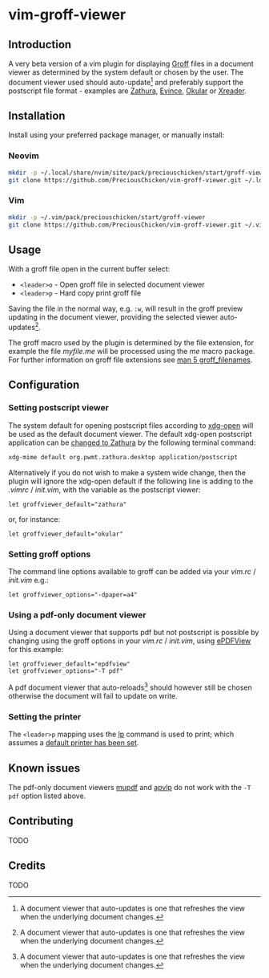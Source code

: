 # vim-groff-viewer

## Introduction

A very beta version of a vim plugin for displaying [Groff](https://www.gnu.org/software/groff/) files in a document viewer as determined by the system default or chosen by the user.  The document viewer used should auto-update[^1] and preferably support the postscript file format - examples are [Zathura](https://pwmt.org/projects/zathura/), [Evince](https://help.gnome.org/users/evince/stable/), [Okular](https://okular.kde.org/) or [Xreader](https://github.com/linuxmint/xreader/).

[^1]: A document viewer that auto-updates is one that refreshes the view when the underlying document changes.

## Installation

Install using your preferred package manager, or manually install:

### Neovim

```bash
mkdir -p ~/.local/share/nvim/site/pack/preciouschicken/start/groff-viewer
git clone https://github.com/PreciousChicken/vim-groff-viewer.git ~/.local/share/nvim/site/pack/preciouschicken/start/groff-viewer
```

### Vim

```bash
mkdir -p ~/.vim/pack/preciouschicken/start/groff-viewer
git clone https://github.com/PreciousChicken/vim-groff-viewer.git ~/.vim/pack/preciouschicken/start/groff-viewer
```

## Usage

With a groff file open in the current buffer select:

- `<leader>o` - Open groff file in selected document viewer
- `<leader>p` -  Hard copy print groff file

Saving the file in the normal way, e.g. `:w`, will result in the groff preview updating in the document viewer, providing the selected viewer auto-updates[^1].

The groff macro used by the plugin is determined by the file extension, for example the file _myfile.me_ will be processed using the _me_ macro package.  For further information on groff file extensions see [man 5 groff_filenames](https://manpages.ubuntu.com/manpages/bionic/en/man7/groff_filenames.7.html).

## Configuration

### Setting postscript viewer

The system default for opening postscript files according to [xdg-open](https://portland.freedesktop.org/doc/xdg-open.html) will be used as the default document viewer.  The default xdg-open postscript application can be [changed to Zathura](https://wiki.archlinux.org/title/zathura#Make_zathura_the_default_pdf_viewer) by the following terminal command:

```bash
xdg-mime default org.pwmt.zathura.desktop application/postscript
```

Alternatively if you do not wish to make a system wide change, then the plugin will ignore the xdg-open default if the following line is adding to the _.vimrc_ / _init.vim_, with the variable as the postscript viewer:

```vimrc
let groffviewer_default="zathura"
```
or, for instance:

```vimrc
let groffviewer_default="okular"
```

### Setting groff options

The command line options available to groff can be added via your _vim.rc_ / _init.vim_ e.g.:

```vimrc
let groffviewer_options="-dpaper=a4"
```

### Using a pdf-only document viewer

Using a document viewer that supports pdf but not postscript is possible by changing using the groff options in your _vim.rc_ / _init.vim_, using [ePDFView](http://freshmeat.sourceforge.net/projects/epdfview) for this example:

```vimrc
let groffviewer_default="epdfview"
let groffviewer_options="-T pdf"
```

A pdf document viewer that auto-reloads[^1] should however still be chosen otherwise the document will fail to update on write.

### Setting the printer

The `<leader>p` mapping uses the [lp](https://man7.org/linux/man-pages/man1/lp.1.html) command is used to print; which assumes a [default printer has been set](https://www.mattcutts.com/blog/change-default-printer-linux-firefox/).

## Known issues

The pdf-only document viewers [mupdf](https://mupdf.com/) and [apvlp](https://github.com/naihe2010/apvlv) do not work with the `-T pdf` option listed above.

## Contributing

TODO

## Credits

TODO



